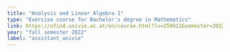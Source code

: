 ```yaml
---
title: "Analysis and Linear Algebra 1"
type: "Exercise course for Bachelor's degree in Mathematics"
link: https://ufind.univie.ac.at/en/course.html?lv=250012&semester=2022W
year: "fall semester 2022"
label: "assistant_univie"
---
```


